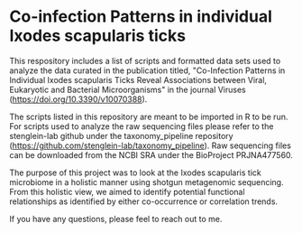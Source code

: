 # Co-infection Patterns in individual Ixodes scapularis ticks
This respository includes a list of scripts and formatted data sets used to analyze the data curated in the publication titled, "Co-Infection Patterns in Individual Ixodes scapularis Ticks Reveal Associations between Viral, Eukaryotic and Bacterial Microorganisms" in the journal Viruses (https://doi.org/10.3390/v10070388).

The scripts listed in this repository are meant to be imported in R to be run. For scripts used to analyze the raw sequencing files please refer to the stenglein-lab github under the taxonomy_pipeline repository (https://github.com/stenglein-lab/taxonomy_pipeline). Raw sequencing files can be downloaded from the NCBI SRA under the BioProject PRJNA477560.

The purpose of this project was to look at the Ixodes scapularis tick microbiome in a holistic manner using shotgun metagenomic sequencing. From this holistic view, we aimed to identify potential functional relationships as identified by either co-occurrence or correlation trends.

If you have any questions, please feel to reach out to me.
